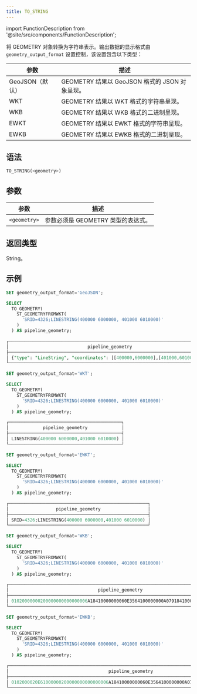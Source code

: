 ```yaml
---
title: TO_STRING
---
```

import FunctionDescription from '@site/src/components/FunctionDescription';

<FunctionDescription description="引入或更新于：v1.2.330"/>

将 GEOMETRY 对象转换为字符串表示。输出数据的显示格式由 `geometry_output_format` 设置控制，该设置包含以下类型：

| 参数 | 描述 |
|-------------------|---------------------------------------------------------------------|
| GeoJSON（默认） | GEOMETRY 结果以 GeoJSON 格式的 JSON 对象呈现。 |
| WKT | GEOMETRY 结果以 WKT 格式的字符串呈现。 |
| WKB | GEOMETRY 结果以 WKB 格式的二进制呈现。 |
| EWKT | GEOMETRY 结果以 EWKT 格式的字符串呈现。 |
| EWKB | GEOMETRY 结果以 EWKB 格式的二进制呈现。 |

## 语法

```sql
TO_STRING(<geometry>)
```

## 参数

| 参数 | 描述 |
|--------------|------------------------------------------------------|
| `<geometry>` | 参数必须是 GEOMETRY 类型的表达式。 |

## 返回类型

String。

## 示例

```sql
SET geometry_output_format='GeoJSON';

SELECT
  TO_GEOMETRY(
    ST_GEOMETRYFROMWKT(
      'SRID=4326;LINESTRING(400000 6000000, 401000 6010000)'
    )
  ) AS pipeline_geometry;

┌────────────────────────────────────────────────────────────────────────────┐
│                              pipeline_geometry                             │
├────────────────────────────────────────────────────────────────────────────┤
│ {"type": "LineString", "coordinates": [[400000,6000000],[401000,6010000]]} │
└────────────────────────────────────────────────────────────────────────────┘

SET geometry_output_format='WKT';

SELECT
  TO_GEOMETRY(
    ST_GEOMETRYFROMWKT(
      'SRID=4326;LINESTRING(400000 6000000, 401000 6010000)'
    )
  ) AS pipeline_geometry;

┌───────────────────────────────────────────┐
│             pipeline_geometry             │
├───────────────────────────────────────────┤
│ LINESTRING(400000 6000000,401000 6010000) │
└───────────────────────────────────────────┘

SET geometry_output_format='EWKT';

SELECT
  TO_GEOMETRY(
    ST_GEOMETRYFROMWKT(
      'SRID=4326;LINESTRING(400000 6000000, 401000 6010000)'
    )
  ) AS pipeline_geometry;

┌─────────────────────────────────────────────────────┐
│                  pipeline_geometry                  │
├─────────────────────────────────────────────────────┤
│ SRID=4326;LINESTRING(400000 6000000,401000 6010000) │
└─────────────────────────────────────────────────────┘

SET geometry_output_format='WKB';

SELECT
  TO_GEOMETRY(
    ST_GEOMETRYFROMWKT(
      'SRID=4326;LINESTRING(400000 6000000, 401000 6010000)'
    )
  ) AS pipeline_geometry;

┌────────────────────────────────────────────────────────────────────────────────────┐
│                                  pipeline_geometry                                 │
├────────────────────────────────────────────────────────────────────────────────────┤
│ 01020000000200000000000000006A18410000000060E3564100000000A07918410000000024ED5641 │
└────────────────────────────────────────────────────────────────────────────────────┘

SET geometry_output_format='EWKB';

SELECT
  TO_GEOMETRY(
    ST_GEOMETRYFROMWKT(
      'SRID=4326;LINESTRING(400000 6000000, 401000 6010000)'
    )
  ) AS pipeline_geometry;

┌────────────────────────────────────────────────────────────────────────────────────────────┐
│                                      pipeline_geometry                                     │
├────────────────────────────────────────────────────────────────────────────────────────────┤
│ 0102000020E61000000200000000000000006A18410000000060E3564100000000A07918410000000024ED5641 │
└────────────────────────────────────────────────────────────────────────────────────────────┘
```